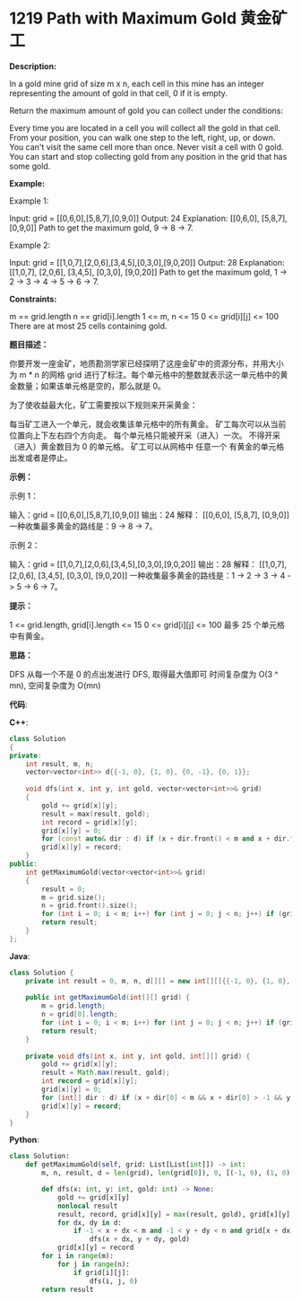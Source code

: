 # 1219 Path with Maximum Gold 黄金矿工

__Description:__

In a gold mine grid of size m x n, each cell in this mine has an integer representing the amount of gold in that cell, 0 if it is empty.

Return the maximum amount of gold you can collect under the conditions:

Every time you are located in a cell you will collect all the gold in that cell.
From your position, you can walk one step to the left, right, up, or down.
You can't visit the same cell more than once.
Never visit a cell with 0 gold.
You can start and stop collecting gold from any position in the grid that has some gold.

__Example:__

Example 1:

Input: grid = [[0,6,0],[5,8,7],[0,9,0]]
Output: 24
Explanation:
[[0,6,0],
 [5,8,7],
 [0,9,0]]
Path to get the maximum gold, 9 -> 8 -> 7.

Example 2:

Input: grid = [[1,0,7],[2,0,6],[3,4,5],[0,3,0],[9,0,20]]
Output: 28
Explanation:
[[1,0,7],
 [2,0,6],
 [3,4,5],
 [0,3,0],
 [9,0,20]]
Path to get the maximum gold, 1 -> 2 -> 3 -> 4 -> 5 -> 6 -> 7.

__Constraints:__

m == grid.length
n == grid[i].length
1 <= m, n <= 15
0 <= grid[i][j] <= 100
There are at most 25 cells containing gold.

__题目描述：__

你要开发一座金矿，地质勘测学家已经探明了这座金矿中的资源分布，并用大小为 m * n 的网格 grid 进行了标注。每个单元格中的整数就表示这一单元格中的黄金数量；如果该单元格是空的，那么就是 0。

为了使收益最大化，矿工需要按以下规则来开采黄金：

每当矿工进入一个单元，就会收集该单元格中的所有黄金。
矿工每次可以从当前位置向上下左右四个方向走。
每个单元格只能被开采（进入）一次。
不得开采（进入）黄金数目为 0 的单元格。
矿工可以从网格中 任意一个 有黄金的单元格出发或者是停止。

__示例：__

示例 1：

输入：grid = [[0,6,0],[5,8,7],[0,9,0]]
输出：24
解释：
[[0,6,0],
 [5,8,7],
 [0,9,0]]
一种收集最多黄金的路线是：9 -> 8 -> 7。

示例 2：

输入：grid = [[1,0,7],[2,0,6],[3,4,5],[0,3,0],[9,0,20]]
输出：28
解释：
[[1,0,7],
 [2,0,6],
 [3,4,5],
 [0,3,0],
 [9,0,20]]
一种收集最多黄金的路线是：1 -> 2 -> 3 -> 4 -> 5 -> 6 -> 7。

__提示：__

1 <= grid.length, grid[i].length <= 15
0 <= grid[i][j] <= 100
最多 25 个单元格中有黄金。

__思路：__

DFS
从每一个不是 0 的点出发进行 DFS, 取得最大值即可
时间复杂度为 O(3 ^ mn), 空间复杂度为 O(mn)

__代码__:

__C++__:

```C++
class Solution 
{
private:
    int result, m, n;
    vector<vector<int>> d{{-1, 0}, {1, 0}, {0, -1}, {0, 1}};
    
    void dfs(int x, int y, int gold, vector<vector<int>>& grid) 
    {
        gold += grid[x][y];
        result = max(result, gold);
        int record = grid[x][y];
        grid[x][y] = 0;
        for (const auto& dir : d) if (x + dir.front() < m and x + dir.front() > -1 and y + dir.back() < n and y + dir.back() > -1 and grid[x + dir.front()][y + dir.back()] > 0) dfs(x + dir.front(), y + dir.back(), gold, grid);
        grid[x][y] = record;
    }
public:
    int getMaximumGold(vector<vector<int>>& grid) 
    {
        result = 0;
        m = grid.size();
        n = grid.front().size();
        for (int i = 0; i < m; i++) for (int j = 0; j < n; j++) if (grid[i][j] != 0) dfs(i, j, 0, grid);
        return result;
    }
};
```

__Java__:

```Java
class Solution {
    private int result = 0, m, n, d[][] = new int[][]{{-1, 0}, {1, 0}, {0, -1}, {0, 1}};
    
    public int getMaximumGold(int[][] grid) {
        m = grid.length;
        n = grid[0].length;
        for (int i = 0; i < m; i++) for (int j = 0; j < n; j++) if (grid[i][j] != 0) dfs(i, j, 0, grid);
        return result;
    }
    
    private void dfs(int x, int y, int gold, int[][] grid) {
        gold += grid[x][y];
        result = Math.max(result, gold);
        int record = grid[x][y];
        grid[x][y] = 0;
        for (int[] dir : d) if (x + dir[0] < m && x + dir[0] > -1 && y + dir[1] < n && y + dir[1] > -1 && grid[x + dir[0]][y + dir[1]] > 0) dfs(x + dir[0], y + dir[1], gold, grid);
        grid[x][y] = record;
    }
}
```

__Python__:

```Python
class Solution:
    def getMaximumGold(self, grid: List[List[int]]) -> int:
        m, n, result, d = len(grid), len(grid[0]), 0, [(-1, 0), (1, 0), (0, -1), (0, 1)]

        def dfs(x: int, y: int, gold: int) -> None:
            gold += grid[x][y]
            nonlocal result
            result, record, grid[x][y] = max(result, gold), grid[x][y], 0
            for dx, dy in d:
                if -1 < x + dx < m and -1 < y + dy < n and grid[x + dx][y + dy] > 0:
                    dfs(x + dx, y + dy, gold)
            grid[x][y] = record
        for i in range(m):
            for j in range(n):
                if grid[i][j]:
                    dfs(i, j, 0)
        return result
```

